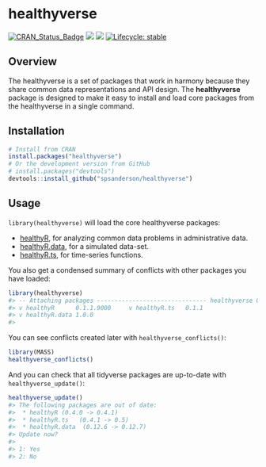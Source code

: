 
<!-- README.md is generated from README.Rmd. Please edit that file -->

# healthyverse

<!-- badges: start -->

[![CRAN\_Status\_Badge](http://www.r-pkg.org/badges/version/healthyverse)](https://cran.r-project.org/package=healthyverse)
![](http://cranlogs.r-pkg.org/badges/healthyverse?color=brightgreen)
![](http://cranlogs.r-pkg.org/badges/grand-total/healthyverse?color=brightgreen)
[![Lifecycle:
stable](https://img.shields.io/badge/lifecycle-stable-brightgreen.svg)](https://lifecycle.r-lib.org/articles/stages.html##stable)
<!-- badges: end -->

## Overview

The healthyverse is a set of packages that work in harmony because they
share common data representations and API design. The **healthyverse**
package is designed to make it easy to install and load core packages
from the healthyverse in a single command.

## Installation

``` r
# Install from CRAN
install.packages("healthyverse")
# Or the development version from GitHub
# install.packages("devtools")
devtools::install_github("spsanderson/healthyverse")
```

## Usage

`library(healthyverse)` will load the core healthyverse packages:

-   [healthyR](https://www.spsanderson.com/healthyR/), for analyzing
    common data problems in administrative data.
-   [healthyR.data](https://www.spsanderson.com/healthyR.data/), for a
    simulated data-set.
-   [healthyR.ts](https://www.spsanderson.com/healthyR.ts/), for
    time-series functions.

You also get a condensed summary of conflicts with other packages you
have loaded:

``` r
library(healthyverse)
#> -- Attaching packages ------------------------------- healthyverse 0.0.0.9000 --
#> v healthyR      0.1.1.9000     v healthyR.ts   0.1.1     
#> v healthyR.data 1.0.0
#> 
```

You can see conflicts created later with `healthyverse_conflicts()`:

``` r
library(MASS)
healthyverse_conflicts()
```

And you can check that all tidyverse packages are up-to-date with
`healthyverse_update()`:

``` r
healthyverse_update()
#> The following packages are out of date:
#>  * healthyR (0.4.0 -> 0.4.1)
#>  * healthyR.ts   (0.4.1 -> 0.5)
#>  * healthyR.data  (0.12.6 -> 0.12.7)
#> Update now?
#> 
#> 1: Yes
#> 2: No
```

